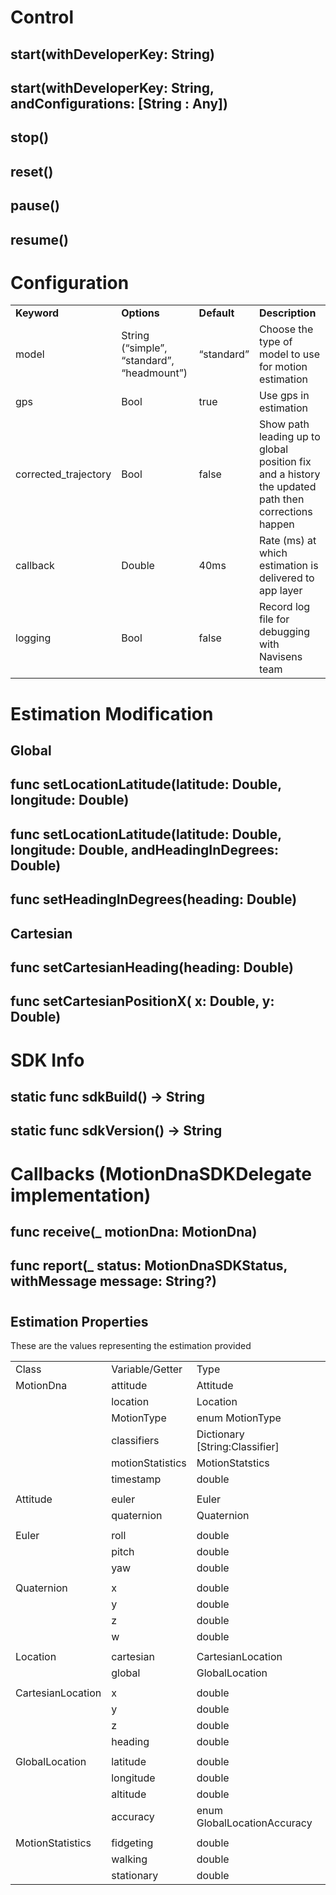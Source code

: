 # Control

## start(withDeveloperKey: String)

## start(withDeveloperKey: String, andConfigurations: \[String : Any\])

## stop()

## reset()

## pause()

## resume()

# Configuration

|                       |                                            |             |                                                                                                    |
| --------------------- | ------------------------------------------ | ----------- | -------------------------------------------------------------------------------------------------- |
| **Keyword**           | **Options**                                | **Default** | **Description**                                                                                    |
| model                 | String (“simple”, “standard”, “headmount”) | “standard”  | Choose the type of model to use for motion estimation                                              |
| gps                   | Bool                                       | true        | Use gps in estimation                                                                              |
| corrected\_trajectory | Bool                                       | false       | Show path leading up to global position fix and a history the updated path then corrections happen |
| callback              | Double                                     | 40ms        | Rate (ms) at which estimation is delivered to app layer                                            |
| logging               | Bool                                       | false       | Record log file for debugging with Navisens team                                                   |

#

# Estimation Modification

## **Global**

## func setLocationLatitude(latitude: Double, longitude: Double)

## func setLocationLatitude(latitude: Double, longitude: Double, andHeadingInDegrees: Double)

## func setHeadingInDegrees(heading: Double)

## **Cartesian**

## func setCartesianHeading(heading: Double)

## func setCartesianPositionX( x: Double, y: Double)

# SDK Info

## static func sdkBuild() -\> String

## static func sdkVersion() -\> String

# Callbacks (MotionDnaSDKDelegate implementation)

##

## func receive(\_ motionDna: MotionDna)

## func report(\_ status: MotionDnaSDKStatus, withMessage message: String?)

#

## Estimation Properties

These are the values representing the estimation provided

|                   |                  |                                  |
| ----------------- | ---------------- | -------------------------------- |
| Class             | Variable/Getter  | Type                             |
| MotionDna         | attitude         | Attitude                         |
|                   | location         | Location                         |
|                   | MotionType       | enum MotionType                  |
|                   | classifiers      | Dictionary \[String:Classifier\] |
|                   | motionStatistics | MotionStatstics                  |
|                   | timestamp        | double                           |
|                   |                  |                                  |
| Attitude          | euler            | Euler                            |
|                   | quaternion       | Quaternion                       |
|                   |                  |                                  |
| Euler             | roll             | double                           |
|                   | pitch            | double                           |
|                   | yaw              | double                           |
|                   |                  |                                  |
| Quaternion        | x                | double                           |
|                   | y                | double                           |
|                   | z                | double                           |
|                   | w                | double                           |
|                   |                  |                                  |
| Location          | cartesian        | CartesianLocation                |
|                   | global           | GlobalLocation                   |
|                   |                  |                                  |
| CartesianLocation | x                | double                           |
|                   | y                | double                           |
|                   | z                | double                           |
|                   | heading          | double                           |
|                   |                  |                                  |
| GlobalLocation    | latitude         | double                           |
|                   | longitude        | double                           |
|                   | altitude         | double                           |
|                   | accuracy         | enum GlobalLocationAccuracy      |
|                   |                  |                                  |
| MotionStatistics  | fidgeting        | double                           |
|                   | walking          | double                           |
|                   | stationary       | double                           |
